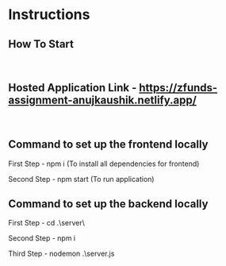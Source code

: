 # Instructions
## How To Start
 
 &nbsp;
## Hosted Application Link - https://zfunds-assignment-anujkaushik.netlify.app/

&nbsp;

## Command to set up the frontend locally
First Step - npm i (To install all dependencies for frontend)

Second Step - npm start (To run application)

## Command to set up the backend locally

First Step - cd .\server\

Second Step - npm i 

Third Step - nodemon .\server.js
